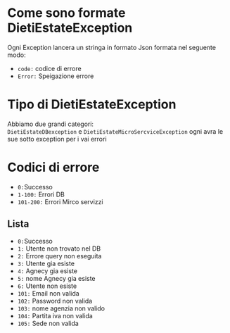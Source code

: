 # Come sono formate DietiEstateException <br>
Ogni Exception lancera un stringa in formato Json formata nel seguente modo:<br>
- `code:` codice di errore<br>
- `Error:` Speigazione errore <br>

# Tipo di DietiEstateException <br>
Abbiamo due grandi categori: <br>
`DietiEstateDBexception` e `DietiEstateMicroSercviceException` ogni avra le sue sotto exception per i vai errori

# Codici di errore <br>
- `0:`Successo <br>
- `1-100:` Errori DB <br>
- `101-200:` Errori Mirco servizzi

## Lista

- `0:`Successo <br>
- `1:` Utente non trovato nel DB <br>
- `2:` Errore query non eseguita <br>
- `3:` Utente gia esiste <br>
- `4:` Agnecy gia esiste <br>
- `5:` nome Agnecy gia esiste <br>
- `6:` Utente non esiste <br>
- `101:` Email non valida <br>
- `102:` Password non valida <br>
- `103:` nome agenzia non valido <br>
- `104:` Partita iva non valida <br>
- `105:` Sede non valida <br>
